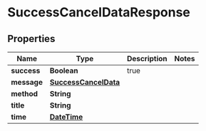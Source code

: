 
# SuccessCancelDataResponse

## Properties
Name | Type | Description | Notes
------------ | ------------- | ------------- | -------------
**success** | **Boolean** | true | 
**message** | [**SuccessCancelData**](SuccessCancelData.md) |  | 
**method** | **String** |  | 
**title** | **String** |  | 
**time** | [**DateTime**](DateTime.md) |  | 



